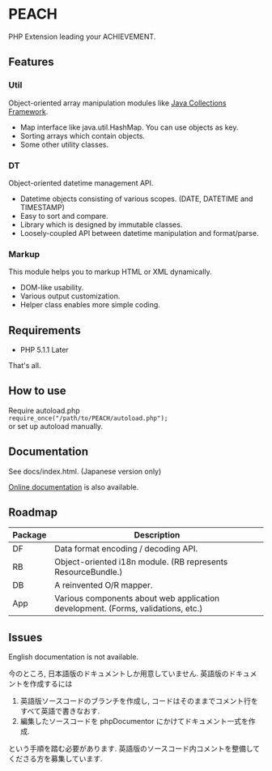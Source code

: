 PEACH
=====

PHP Extension leading your ACHIEVEMENT.


Features
--------

### Util
Object-oriented array manipulation modules like 
[Java Collections Framework](http://docs.oracle.com/javase/8/docs/technotes/guides/collections/).

- Map interface like java.util.HashMap. You can use objects as key.
- Sorting arrays which contain objects.
- Some other utility classes.

### DT
Object-oriented datetime management API.

- Datetime objects consisting of various scopes. (DATE, DATETIME and TIMESTAMP)
- Easy to sort and compare.
- Library which is designed by immutable classes.
- Loosely-coupled API between datetime manipulation and format/parse.

### Markup
This module helps you to markup HTML or XML dynamically.

- DOM-like usability.
- Various output customization.
- Helper class enables more simple coding.

Requirements
------------

- PHP 5.1.1 Later

That's all.


How to use
------------
Require autoload.php  
`require_once("/path/to/PEACH/autoload.php");`  
or set up autoload manually.

Documentation
-------------

See docs/index.html. (Japanese version only)

[Online documentation](http://trashtoy.github.io/peach/) is also available.

Roadmap
-------

Package | Description
--------|------------
DF      | Data format encoding / decoding API.
RB      | Object-oriented i18n module. (RB represents ResourceBundle.)
DB      | A reinvented O/R mapper.
App     | Various components about web application development. (Forms, validations, etc.)

Issues
------

English documentation is not available.

今のところ, 日本語版のドキュメントしか用意していません. 英語版のドキュメントを作成するには

1. 英語版ソースコードのブランチを作成し, コードはそのままでコメント行をすべて英語で書きなおす.
2. 編集したソースコードを phpDocumentor にかけてドキュメント一式を作成.

という手順を踏む必要があります. 英語版のソースコード内コメントを整備してくださる方を募集しています.
